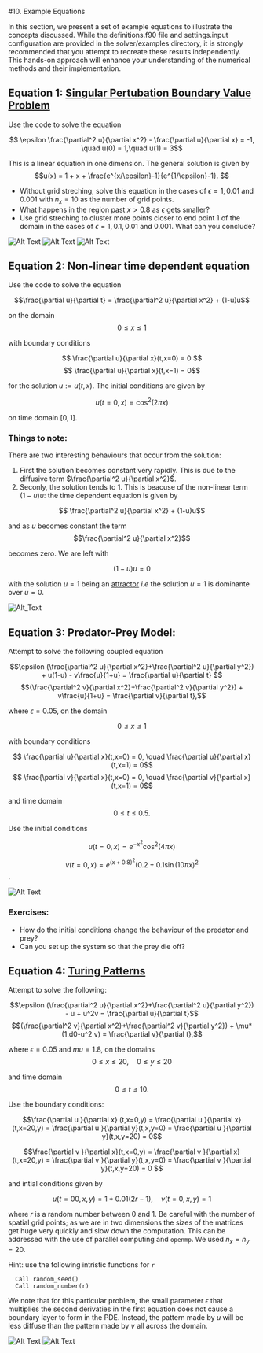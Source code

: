 #10. Example Equations 

In this section, we present a set of example equations to illustrate the concepts discussed. While the definitions.f90 file and settings.input configuration are provided in the solver/examples directory, it is strongly recommended that you attempt to recreate these results independently. This hands-on approach will enhance your understanding of the numerical methods and their implementation.


## Equation 1: [Singular Pertubation Boundary Value Problem](https://en.wikipedia.org/wiki/Singular_perturbation)

Use the code to solve the equation

$$ \epsilon \frac{\partial^2 u}{\partial x^2} - \frac{\partial u}{\partial x} = -1, \quad u(0) = 1,\quad u(1) = 3$$

This is a linear equation in one dimension. The general solution is given by
$$u(x) = 1 + x + \frac{e^{x/\epsilon}-1}{e^{1/\epsilon}-1}. $$ 

- Without grid streching, solve this equation in the cases of $\epsilon = 1,0.01$ and $0.001$ with $n_x=10$ as the number of grid points. 
- What happens in the region past $x>0.8$ as $\epsilon$ gets smaller?
- Use grid streching to cluster more points closer to end point $1$ of the domain in the cases of $\epsilon = 1,0.1,0.01$ and $0.001$. What can you conclude?


![Alt Text](https://github.com/ImperialCollegeLondon/ReCoDE-Solving-Singular-PDEs-in-Fortran/blob/main/solver/examples/eps1.jpg)
![Alt Text](https://github.com/ImperialCollegeLondon/ReCoDE-Solving-Singular-PDEs-in-Fortran/blob/main/solver/examples/eps2.jpg)
![Alt Text](https://github.com/ImperialCollegeLondon/ReCoDE-Solving-Singular-PDEs-in-Fortran/blob/main/solver/examples/eps3.jpg)


## Equation 2: Non-linear time dependent equation

Use the code to solve the equation

$$\frac{\partial u}{\partial t} = \frac{\partial^2 u}{\partial x^2} + (1-u)u$$

 on the domain $$0\leq x \leq 1$$

with boundary conditions

$$ \frac{\partial u}{\partial x}(t,x=0) = 0 $$ 
$$ \frac{\partial u}{\partial x}(t,x=1) = 0$$ 

for the solution $u:=u(t,x)$. The initial conditions are given by

$$ u(t=0,x) = \cos ^2(2 \pi x) $$ 

on time domain $[0, 1]$. 

### Things to note:

There are two interesting behaviours that occur from the solution:
1. First the solution becomes constant very rapidly. This is due to the diffusive term $\frac{\partial^2 u}{\partial x^2}$.
2. Seconly, the solution tends to $1$. This is beacuse of the non-linear term $(1-u)u$: the time dependent equation is given by

  $$ \frac{\partial^2 u}{\partial x^2} + (1-u)u$$

  and as $u$ becomes constant the term 
  $$\frac{\partial^2 u}{\partial x^2}$$ 

  becomes zero. We are left with 

  $$(1-u)u = 0$$

  with the solution $u=1$ being an [attractor](https://en.wikipedia.org/wiki/Phase_portrait#:~:text=In%20mathematics%2C%20a%20phase%20portrait,portrait%20of%20a%20simple%20pendulum.) *i.e* the solution $u=1$ is dominante over $u=0$.

![Alt_Text](https://github.com/ImperialCollegeLondon/ReCoDE-Solving-Singular-PDEs-in-Fortran/blob/main/solver/examples/non_linear.gif)

## Equation 3: Predator-Prey Model:

Attempt to solve the following coupled equation 

  $$\epsilon (\frac{\partial^2 u}{\partial x^2}+\frac{\partial^2 u}{\partial y^2}) + u(1-u) - v\frac{u}{1+u} = \frac{\partial u}{\partial t} $$ 
  $$(\frac{\partial^2 v}{\partial x^2}+\frac{\partial^2 v}{\partial y^2}) + v\frac{u}{1+u} = \frac{\partial v}{\partial t},$$

where $\epsilon = 0.05$, on the domain

$$0\leq x\leq 1$$ 

with boundary conditions

$$ \frac{\partial u}{\partial x}(t,x=0) = 0, \quad \frac{\partial u}{\partial x}(t,x=1) = 0$$ 
$$ \frac{\partial v}{\partial x}(t,x=0) = 0, \quad \frac{\partial v}{\partial x}(t,x=1) = 0$$ 

and time domain $$0\leq t \leq 0.5.$$ 

Use the initial conditions

$$u(t=0,x) = e^{-x^2}\cos^2(4\pi x)$$

$$v(t=0,x) = e^{(x+0.8)^2}(0.2 + 0.1\sin(10\pi x)^2 $$.

![Alt Text](https://github.com/ImperialCollegeLondon/ReCoDE-Solving-Singular-PDEs-in-Fortran/blob/main/solver/examples/predator_prey.gif)

### Exercises:
- How do the initial conditions change the behaviour of the predator and prey?
- Can you set up the system so that the prey die off?


## Equation 4: [Turing Patterns](https://biocircuits.github.io/chapters/21_turing.html)

Attempt to solve the following:

  $$\epsilon (\frac{\partial^2 u}{\partial x^2}+\frac{\partial^2 u}{\partial y^2}) - u + u^2v = \frac{\partial u}{\partial t}$$
  $$(\frac{\partial^2 v}{\partial x^2}+\frac{\partial^2 v}{\partial y^2}) + \mu*(1.d0-u^2 v)  = \frac{\partial v}{\partial t},$$
  
where $\epsilon = 0.05$ and $mu = 1.8$, on the domains $$0\leq x\leq 20, \quad 0\leq y\leq 20$$ 

and time domain $$0\leq t \leq 10.$$ 

Use the boundary conditions:

$$\frac{\partial u }{\partial x} (t,x=0,y) = \frac{\partial u }{\partial x}(t,x=20,y) = \frac{\partial u }{\partial y}(t,x,y=0) = \frac{\partial u }{\partial y}(t,x,y=20) = 0$$

$$\frac{\partial v }{\partial x}(t,x=0,y) = \frac{\partial v }{\partial x}(t,x=20,y) = \frac{\partial v }{\partial y}(t,x,y=0) = \frac{\partial v }{\partial y}(t,x,y=20) = 0 $$

and intial conditions given by

$$ u(t=00,x,y) = 1 + 0.01(2r-1), \quad v(t=0,x,y) = 1$$ 

where $r$ is a random number between $0$ and $1$. Be careful with the number of spatial grid points; as we are in two dimensions the sizes of the matrices get huge very quickly and slow down the computation. This can be addressed with the use of parallel computing and `openmp`.  We used $n_x=n_y=20$.

Hint: use the following intristic functions for `r`

      Call random_seed()
      Call random_number(r)

We note that for this particular problem, the small parameter $\epsilon$ that multiplies the second derivaties in the first equation does not cause a boundary layer to form in the PDE. Instead, the pattern made by $u$ will be less diffuse than the pattern made by $v$ all across the domain.


![Alt Text]( https://github.com/ImperialCollegeLondon/ReCoDE-Solving-Singular-PDEs-in-Fortran/blob/main/solver/examples/Activator.gif ) 
![Alt Text]( https://github.com/ImperialCollegeLondon/ReCoDE-Solving-Singular-PDEs-in-Fortran/blob/main/solver/examples/Substrate.gif )
